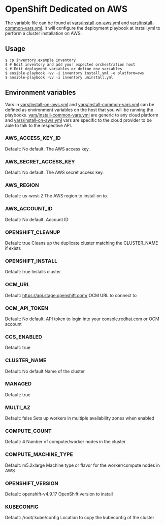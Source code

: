 # OpenShift Dedicated on AWS
The variable file can be found at [vars/install-on-aws.yml](../vars/install-on-aws.yml) and [vars/install-common-vars.yml](../vars/install-common-vars.yml). It will configure the deployment playbook at install.yml to perform a cluster installation on AWS.


## Usage
```
$ cp inventory.example inventory
$ # Edit inventory and add your expected orchestration host
$ # Edit deployment variables or define env variables
$ ansible-playbook -vv -i inventory install.yml -e platform=aws
$ ansible-playbook -vv -i inventory uninstall.yml
```

## Environment variables
Vars in [vars/install-on-aws.yml](../vars/install-on-aws.yml) and [vars/install-common-vars.yml](../vars/install-common-vars.yml) can be defined as environment variables on the host that you will be running the playbooks. [vars/install-common-vars.yml](../vars/install-common-vars.yml) are generic to any cloud platform and [vars/install-on-aws.yml](../vars/install-on-aws.yml) vars are specific to the cloud provider to be able to talk to the respective API.


### AWS_ACCESS_KEY_ID
Default: No default.
The AWS access key.

### AWS_SECRET_ACCESS_KEY
Default: No default.
The AWS secret access key.

### AWS_REGION
Default: us-west-2
The AWS region to install on to.

### AWS_ACCOUNT_ID
Default: No default.
Account ID

### OPENSHIFT_CLEANUP
Default: true
Cleans up the duplicate cluster matching the CLUSTER_NAME if exists

### OPENSHIFT_INSTALL
Default: true
Installs cluster

### OCM_URL
Default: https://api.stage.openshift.com/
OCM URL to connect to

### OCM_API_TOKEN
Default: No default.
API token to login into your console.redhat.com or OCM account

### CCS_ENABLED
Default: true

### CLUSTER_NAME
Default: No default
Name of the cluster

### MANAGED
Default: true

### MULTI_AZ
Default: false
Sets up workers in multiple availability zones when enabled

### COMPUTE_COUNT
Default: 4
Number of computer/worker nodes in the cluster

### COMPUTE_MACHINE_TYPE
Default: m5.2xlarge
Machine type or flavor for the worker/compute nodes in AWS

### OPENSHIFT_VERSION
Default: openshift-v4.9.17
OpenShift version to install

### KUBECONFIG
Default: /root/.kube/config
Location to copy the kubeconfig of the cluster
